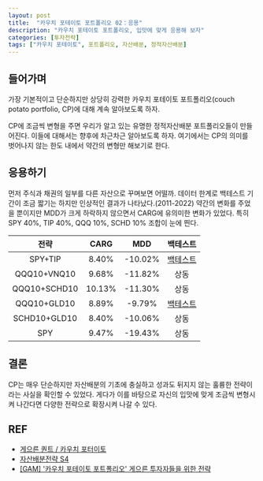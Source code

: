 ```yaml
---
layout: post
title:  "카우치 포테이토 포트폴리오 02：응용"
description: "카우치 포테이토 포트폴리오, 입맛에 맞게 응용해 보자"
categories: [투자전략]
tags: ["카우치 포테이토", 포트폴리오, 자산배분, 정적자산배분]
---
```


## 들어가며

가장 기본적이고 단순하지만 상당히 강력한 카우치 포테이토 포트폴리오(couch potato portfolio, CP)에 대해 계속 알아보도록 하자. 

CP에 조금씩 변형을 주면 우리가 알고 있는 유명한 정적자산배분 포트폴리오들이 만들어진다. 이들에 대해서는 향후에 차근차근 알아보도록 하자. 여기에서는 CP의 의미를 벗어나지 않는 한도 내에서 약간의 변형만 해보기로 한다. 

## 응용하기

먼저 주식과 채권의 일부를 다른 자산으로 꾸며보면 어떨까. 데이터 한계로 백테스트 기간이 조금 짧기는 하지만 인상적인 결과가 나타났다.(2011-2022) 약간의 변화를 주었을 뿐이지만 MDD가 크게 하락하지 않으면서 CARG에 유의미한 변화가 있었다. 특히 SPY 40%, TIP 40%, QQQ 10%, SCHD 10% 조합이 눈에 띈다. 

| 전략 | CARG  | MDD  | 백테스트 |
|:---:|:-----:|:----:|:-----------:|
| SPY+TIP  | 8.40% | -10.02% | [백테스트](https://www.portfoliovisualizer.com/backtest-portfolio?s=y&timePeriod=4&startYear=1985&firstMonth=1&endYear=2022&lastMonth=12&calendarAligned=true&includeYTD=false&initialAmount=10000&annualOperation=0&annualAdjustment=0&inflationAdjusted=true&annualPercentage=0.0&frequency=4&rebalanceType=1&absoluteDeviation=5.0&relativeDeviation=25.0&leverageType=0&leverageRatio=0.0&debtAmount=0&debtInterest=0.0&maintenanceMargin=25.0&leveragedBenchmark=false&reinvestDividends=true&showYield=false&showFactors=false&factorModel=3&benchmark=-1&benchmarkSymbol=SPY&portfolioNames=false&portfolioName1=Portfolio+1&portfolioName2=Portfolio+2&portfolioName3=Portfolio+3&symbol1=SPY&allocation1_1=50&allocation1_2=40&allocation1_3=40&symbol2=TIP&allocation2_1=50&allocation2_2=40&allocation2_3=40&symbol3=QQQ&allocation3_2=10&allocation3_3=10&symbol4=VNQ&allocation4_2=10&symbol5=SCHD&allocation5_3=10&symbol6=GLD) |
| QQQ10+VNQ10  | 9.68% | -11.82% | 상동 |
| QQQ10+SCHD10  | 10.13% | -11.30% | 상동 |
| QQQ10+GLD10  | 8.89% | -9.79% | [백테스트](https://www.portfoliovisualizer.com/backtest-portfolio?s=y&timePeriod=4&startYear=1985&firstMonth=1&endYear=2022&lastMonth=12&calendarAligned=true&includeYTD=false&initialAmount=10000&annualOperation=0&annualAdjustment=0&inflationAdjusted=true&annualPercentage=0.0&frequency=4&rebalanceType=1&absoluteDeviation=5.0&relativeDeviation=25.0&leverageType=0&leverageRatio=0.0&debtAmount=0&debtInterest=0.0&maintenanceMargin=25.0&leveragedBenchmark=false&reinvestDividends=true&showYield=false&showFactors=false&factorModel=3&benchmark=-1&benchmarkSymbol=SPY&portfolioNames=false&portfolioName1=Portfolio+1&portfolioName2=Portfolio+2&portfolioName3=Portfolio+3&symbol1=SPY&allocation1_1=50&allocation1_2=40&allocation1_3=40&symbol2=TIP&allocation2_1=50&allocation2_2=40&allocation2_3=40&symbol3=QQQ&allocation3_2=10&symbol4=VNQ&symbol5=SCHD&allocation5_3=10&symbol6=GLD&allocation6_2=10&allocation6_3=10) |
| SCHD10+GLD10  | 8.40% | -10.06% | 상동 |
| SPY  | 9.47% | -19.43% | 상동 |

## 결론

CP는 매우 단순하지만 자산배분의 기초에 충실하고 성과도 뒤지지 않는 훌륭한 전략이라는 사실을 확인할 수 있었다. 게다가 이를 바탕으로 자신의 입맛에 맞게 조금씩 변형시켜 나간다면 다양한 전략으로 확장시켜 나갈 수 있다.

## REF

* [게으른 퀀트 / 카우치 포터이토](https://lazyquant.xyz/allocation/detail/CP)
* [자산배분전략 S4](https://investstory-k.tistory.com/107)
* [[GAM] '카우치 포테이토 포트폴리오' 게으른 투자자들을 위한 전략](https://www.newspim.com/news/view/20210730000815)

